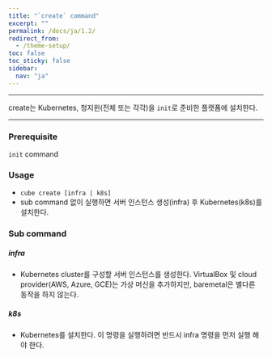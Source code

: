 ```yaml
---
title: "`create` command"
excerpt: ""
permalink: /docs/ja/1.2/
redirect_from:
  - /theme-setup/
toc: false
toc_sticky: false
sidebar:
  nav: "ja"
---
```


---
create는 Kubernetes, 청지윈(전체 또는 각각)을 `init`로 준비한 플랫폼에 설치한다.

---

### Prerequisite

`init` command

### Usage

* `cube create [infra | k8s]`
* sub command 없이 실행하면 서버 인스턴스 생성(infra) 후 Kubernetes(k8s)를 설치한다.

### Sub command

##### infra

* Kubernetes cluster를 구성할 서버 인스턴스를 생성한다. VirtualBox 및 cloud provider(AWS, Azure, GCE)는 가상 머신을 추가하지만, baremetal은 별다른 동작을 하지 않는다.

##### k8s

* Kubernetes를 설치한다. 이 명령을 실행하려면 반드시 infra 명령을 먼저 실행 해야 한다.
